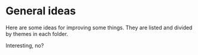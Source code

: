 # General ideas

Here are some ideas for improving some things. They are listed and divided by themes in each folder.

Interesting, no?
